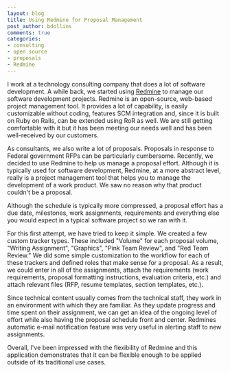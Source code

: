 ```yaml
---
layout: blog
title: Using Redmine for Proposal Management
post_author: bdollins
comments: true
categories:
- consulting
- open source
- proposals
- Redmine
---
```


I work at a technology consulting company that does a lot of software development. A while back, we started using <a href="http://www.redmine.org/">Redmine</a> to manage our software development projects. Redmine is an open-source, web-based project management tool. It provides a lot of capability, is easily customizable without coding, features SCM integration and, since it is built on Ruby on Rails, can be extended using RoR as well. We are still getting comfortable with it but it has been meeting our needs well and has been well-received by our customers.<!--more-->

As consultants, we also write a lot of proposals. Proposals in response to Federal government RFPs can be particularly cumbersome. Recently, we decided to use Redmine to help us manage a proposal effort. Although it is typically used for software development, Redmine, at a more abstract level, really is a project management tool that helps you to manage the development of a work product. We saw no reason why that product couldn't be a proposal.

Although the schedule is typically more compressed, a proposal effort has a due date, milestones, work assignments, requirements and everything else you would expect in a typical software project so we ran with it.

For this first attempt, we have tried to keep it simple. We created a few custom tracker types. These included "Volume" for each proposal volume, "Writing Assignment", "Graphics", "Pink Team Review", and "Red Team Review." We did some simple customization to the workflow for each of these trackers and defined roles that make sense for a proposal. As a result, we could enter in all of the assignments, attach the requirements (work requirements, proposal formatting instructions, evaluation criteria, etc.) and attach relevant files (RFP, resume templates, section templates, etc.).

Since technical content usually comes from the technical staff, they work in an environment with which they are familiar. As they update progress and time spent on their assignment, we can get an idea of the ongoing level of effort while also having the proposal schedule front and center. Redmines automatic e-mail notification feature was very useful in alerting staff to new assignments.

Overall, I've been impressed with the flexibility of Redmine and this application demonstrates that it can be flexible enough to be applied outside of its traditional use cases.